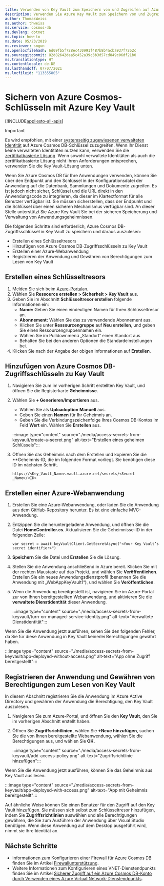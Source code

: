 ```yaml
---
title: Verwenden von Key Vault zum Speichern von und Zugreifen auf Azure Cosmos DB-Schlüssel
description: Verwenden Sie Azure Key Vault zum Speichern von und Zugreifen auf Azure Cosmos DB-Verbindungszeichenfolgen, -Schlüssel und -Endpunkte.
author: ThomasWeiss
ms.author: thweiss
ms.service: cosmos-db
ms.devlang: dotnet
ms.topic: how-to
ms.date: 05/23/2019
ms.reviewer: sngun
ms.openlocfilehash: 6d09fb5f728ec430991f487b8b4acba937f7262c
ms.sourcegitcommit: 82d82642daa5c452a39c3b3d57cd849c06df21b0
ms.translationtype: HT
ms.contentlocale: de-DE
ms.lasthandoff: 07/07/2021
ms.locfileid: "113355805"
---
```

# <a name="secure-azure-cosmos-keys-using-azure-key-vault"></a>Sichern von Azure Cosmos-Schlüsseln mit Azure Key Vault 
[!INCLUDE[appliesto-all-apis](includes/appliesto-all-apis.md)]

>[!IMPORTANT]
> Es wird empfohlen, mit einer [systemseitig zugewiesenen verwalteten Identität](managed-identity-based-authentication.md) auf Azure Cosmos DB-Schlüssel zuzugreifen. Wenn Ihr Dienst keine verwalteten Identitäten nutzen kann, verwenden Sie die [zertifikatbasierte Lösung](certificate-based-authentication.md). Wenn sowohl verwaltete Identitäten als auch die zertifikatbasierte Lösung nicht Ihren Anforderungen entsprechen, verwenden Sie die Key Vault-Lösung unten.

Wenn Sie Azure Cosmos DB für Ihre Anwendungen verwenden, können Sie über den Endpunkt und den Schlüssel in der Konfigurationsdatei der Anwendung auf die Datenbank, Sammlungen und Dokumente zugreifen.  Es ist jedoch nicht sicher, Schlüssel und die URL direkt in den Anwendungscode zu integrieren, da dieser im Klartextformat für alle Benutzer verfügbar ist. Sie müssen sicherstellen, dass der Endpunkt und die Schlüssel über einen sicheren Mechanismus verfügbar sind. An dieser Stelle unterstützt Sie Azure Key Vault Sie bei der sicheren Speicherung und Verwaltung von Anwendungsgeheimnissen.

Die folgenden Schritte sind erforderlich, Azure Cosmos DB-Zugriffsschlüssel in Key Vault zu speichern und daraus auszulesen:

* Erstellen eines Schlüsseltresors  
* Hinzufügen von Azure Cosmos DB-Zugriffsschlüsseln zu Key Vault  
* Erstellen einer Azure-Webanwendung  
* Registrieren der Anwendung und Gewähren von Berechtigungen zum Lesen von Key Vault  


## <a name="create-a-key-vault"></a>Erstellen eines Schlüsseltresors

1. Melden Sie sich beim [Azure-Portal](https://portal.azure.com/)an.  
2. Wählen Sie **Ressource erstellen > Sicherheit > Key Vault** aus.  
3. Geben Sie im Abschnitt **Schlüsseltresor erstellen** folgende Informationen ein:  
   * **Name:** Geben Sie einen eindeutigen Namen für Ihren Schlüsseltresor an.  
   * **Abonnement:** Wählen Sie das zu verwendende Abonnement aus.  
   * Klicken Sie unter **Ressourcengruppe** auf **Neu erstellen**, und geben Sie einen Ressourcengruppennamen ein.  
   * Wählen Sie im Pulldownmenü „Standort“ einen Standort aus.  
   * Behalten Sie bei den anderen Optionen die Standardeinstellungen bei.  
4. Klicken Sie nach der Angabe der obigen Informationen auf **Erstellen**.  

## <a name="add-azure-cosmos-db-access-keys-to-the-key-vault"></a>Hinzufügen von Azure Cosmos DB-Zugriffsschlüsseln zu Key Vault
1. Navigieren Sie zum im vorherigen Schritt erstellten Key Vault, und öffnen Sie die Registerkarte **Geheimnisse**.  
2. Wählen Sie **+ Generieren/Importieren** aus. 

   * Wählen Sie als **Uploadoption** **Manuell** aus.
   * Geben Sie einen **Namen** für Ihr Geheimnis an.
   * Geben Sie die Verbindungszeichenfolge Ihres Cosmos DB-Kontos im Feld **Wert** ein. Wählen Sie **Erstellen** aus.

   :::image type="content" source="./media/access-secrets-from-keyvault/create-a-secret.png" alt-text="Erstellen eines geheimen Schlüssels":::

4. Öffnen Sie das Geheimnis nach dem Erstellen und kopieren Sie die **Geheimnis-ID, die im folgenden Format vorliegt. Sie benötigen diese ID im nächsten Schritt. 

   `https://<Key_Vault_Name>.vault.azure.net/secrets/<Secret _Name>/<ID>`

## <a name="create-an-azure-web-application"></a>Erstellen einer Azure-Webanwendung

1. Erstellen Sie eine Azure-Webanwendung, oder laden Sie die Anwendung aus dem [GitHub-Repository](https://github.com/Azure/azure-cosmos-dotnet-v2/tree/master/Demo/keyvaultdemo) herunter. Es ist eine einfache MVC-Anwendung.  

2. Entzippen Sie die heruntergeladene Anwendung, und öffnen Sie die Datei **HomeController.cs**. Aktualisieren Sie die Geheimnisse-ID in der folgenden Zeile:

   `var secret = await keyVaultClient.GetSecretAsync("<Your Key Vault’s secret identifier>")`

3. **Speichern** Sie die Datei und **Erstellen** Sie die Lösung.  
4. Stellen Sie die Anwendung anschließend in Azure bereit. Klicken Sie mit der rechten Maustaste auf das Projekt, und wählen Sie **Veröffentlichen**. Erstellen Sie ein neues Anwendungsdienstprofil (benennen Sie die Anwendung mit „WebAppKeyVault1“), und wählen Sie **Veröffentlichen**.   

5. Wenn die Anwendung bereitgestellt ist, navigieren Sie im Azure-Portal zur von Ihnen bereitgestellten Webanwendung, und aktivieren Sie die **verwaltete Dienstidentität** dieser Anwendung.  

   :::image type="content" source="./media/access-secrets-from-keyvault/turn-on-managed-service-identity.png" alt-text="Verwaltete Dienstidentität":::

Wenn Sie die Anwendung jetzt ausführen, sehen Sie den folgenden Fehler, da Sie für diese Anwendung in Key Vault keinerlei Berechtigungen gewährt haben.

:::image type="content" source="./media/access-secrets-from-keyvault/app-deployed-without-access.png" alt-text="App ohne Zugriff bereitgestellt":::

## <a name="register-the-application--grant-permissions-to-read-the-key-vault"></a>Registrieren der Anwendung und Gewähren von Berechtigungen zum Lesen von Key Vault

In diesem Abschnitt registrieren Sie die Anwendung im Azure Active Directory und gewähren der Anwendung die Berechtigung, den Key Vault auszulesen. 

1. Navigieren Sie zum Azure-Portal, und öffnen Sie den **Key Vault**, den Sie im vorherigen Abschnitt erstellt haben.  

2. Öffnen Sie **Zugriffsrichtlinien**, wählen Sie **+Neue hinzufügen**, suchen Sie die von Ihnen bereitgestellte Webanwendung, wählen Sie die Berechtigungen aus, und wählen Sie **OK**.  

   :::image type="content" source="./media/access-secrets-from-keyvault/add-access-policy.png" alt-text="Zugriffsrichtlinie hinzufügen":::

Wenn Sie die Anwendung jetzt ausführen, können Sie das Geheimnis aus Key Vault aus lesen.

:::image type="content" source="./media/access-secrets-from-keyvault/app-deployed-with-access.png" alt-text="App mit Geheimnis bereitgestellt":::
 
Auf ähnliche Weise können Sie einen Benutzer für den Zugriff auf den Key Vault hinzufügen. Sie müssen sich selbst zum Schlüsseltresor hinzufügen, indem Sie **Zugriffsrichtlinien** auswählen und alle Berechtigungen gewähren, die Sie zum Ausführen der Anwendung über Visual Studio benötigen. Wenn diese Anwendung auf dem Desktop ausgeführt wird, nimmt sie Ihre Identität an.

## <a name="next-steps"></a>Nächste Schritte

* Informationen zum Konfigurieren einer Firewall für Azure Cosmos DB finden Sie im Artikel [Firewallunterstützung](how-to-configure-firewall.md).
* Weitere Informationen zum Konfigurieren eines VNET-Dienstendpunkts finden Sie im Artikel [Sicherer Zugriff auf ein Azure Cosmos DB-Konto durch Verwenden eines Azure Virtual Network-Dienstendpunkts](how-to-configure-vnet-service-endpoint.md).
